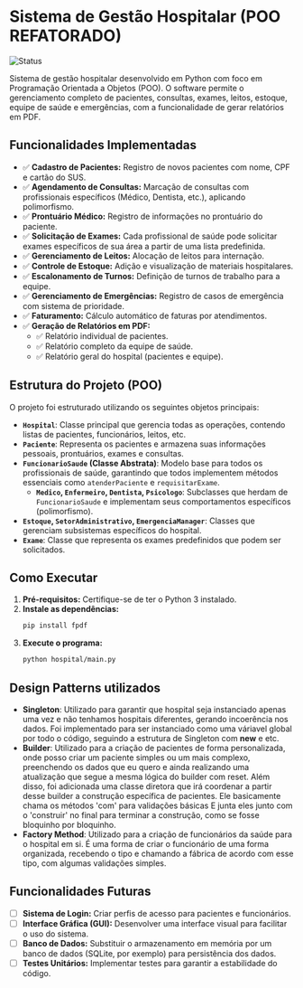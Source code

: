 
# Sistema de Gestão Hospitalar (POO REFATORADO)

![Status](https://img.shields.io/badge/status-em%20desenvolvimento-yellow)

Sistema de gestão hospitalar desenvolvido em Python com foco em Programação Orientada a Objetos (POO). O software permite o gerenciamento completo de pacientes, consultas, exames, leitos, estoque, equipe de saúde e emergências, com a funcionalidade de gerar relatórios em PDF.

## Funcionalidades Implementadas

- ✅ **Cadastro de Pacientes:** Registro de novos pacientes com nome, CPF e cartão do SUS.
- ✅ **Agendamento de Consultas:** Marcação de consultas com profissionais específicos (Médico, Dentista, etc.), aplicando polimorfismo.
- ✅ **Prontuário Médico:** Registro de informações no prontuário do paciente.
- ✅ **Solicitação de Exames:** Cada profissional de saúde pode solicitar exames específicos de sua área a partir de uma lista predefinida.
- ✅ **Gerenciamento de Leitos:** Alocação de leitos para internação.
- ✅ **Controle de Estoque:** Adição e visualização de materiais hospitalares.
- ✅ **Escalonamento de Turnos:** Definição de turnos de trabalho para a equipe.
- ✅ **Gerenciamento de Emergências:** Registro de casos de emergência com sistema de prioridade.
- ✅ **Faturamento:** Cálculo automático de faturas por atendimentos.
- ✅ **Geração de Relatórios em PDF:**
    - ✅ Relatório individual de pacientes.
    - ✅ Relatório completo da equipe de saúde.
    - ✅ Relatório geral do hospital (pacientes e equipe).

## Estrutura do Projeto (POO)

O projeto foi estruturado utilizando os seguintes objetos principais:

- **`Hospital`**: Classe principal que gerencia todas as operações, contendo listas de pacientes, funcionários, leitos, etc.
- **`Paciente`**: Representa os pacientes e armazena suas informações pessoais, prontuários, exames e consultas.
- **`FuncionarioSaude` (Classe Abstrata)**: Modelo base para todos os profissionais de saúde, garantindo que todos implementem métodos essenciais como `atenderPaciente` e `requisitarExame`.
    - **`Medico`, `Enfermeiro`, `Dentista`, `Psicologo`**: Subclasses que herdam de `FuncionarioSaude` e implementam seus comportamentos específicos (polimorfismo).
- **`Estoque`, `SetorAdministrativo`, `EmergenciaManager`**: Classes que gerenciam subsistemas específicos do hospital.
- **`Exame`**: Classe que representa os exames predefinidos que podem ser solicitados.

## Como Executar

1.  **Pré-requisitos:** Certifique-se de ter o Python 3 instalado.
2.  **Instale as dependências:**
    ```bash
    pip install fpdf
    ```
3.  **Execute o programa:**
    ```bash
    python hospital/main.py
    ```

## Design Patterns utilizados
- **Singleton**: Utilizado para garantir que hospital seja instanciado apenas uma vez e não tenhamos hospitais diferentes, gerando incoerência nos dados. Foi implementado para ser instanciado como uma váriavel global por todo o código, seguindo a estrutura de Singleton com __new__ e etc.
- **Builder**: Utilizado para a criação de pacientes de forma personalizada, onde posso criar um paciente simples ou um mais complexo, preenchendo os dados que eu quero e ainda realizando uma atualização que segue a mesma lógica do builder com reset. Além disso, foi adicionada uma classe diretora que irá coordenar a partir desse builder a construção específica de pacientes. Ele basicamente chama os métodos 'com' para validações básicas E junta eles junto com o 'construir' no final para terminar a construção, como se fosse bloquinho por bloquinho.
- **Factory Method**: Utilizado para a criação de funcionários da saúde para o hospital em si. É uma forma de criar o funcionário de uma forma organizada, recebendo o tipo e chamando a fábrica de acordo com esse tipo, com algumas validações simples.


## Funcionalidades Futuras

- [ ] **Sistema de Login:** Criar perfis de acesso para pacientes e funcionários.
- [ ] **Interface Gráfica (GUI):** Desenvolver uma interface visual para facilitar o uso do sistema.
- [ ] **Banco de Dados:** Substituir o armazenamento em memória por um banco de dados (SQLite, por exemplo) para persistência dos dados.
- [ ] **Testes Unitários:** Implementar testes para garantir a estabilidade do código.
